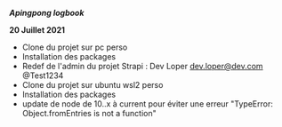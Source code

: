 ***Apingpong logbook***

**20 Juillet 2021**
- Clone du projet sur pc perso
- Installation des packages
- Redef de l'admin du projet Strapi : Dev Loper dev.loper@dev.com @Test1234
- Clone du projet sur ubuntu wsl2 perso
- Installation des packages
- update de node de 10..x à current pour éviter une erreur "TypeError: Object.fromEntries is not a function"